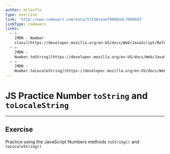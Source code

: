 ```yaml
---
author: milesflo
type: exercise
link: 'http://www.codewars.com/kata/57238ceaef9008adc7000603'
linkType: codewars
links:
  - >-
    [MDN - Number
    class](https://developer.mozilla.org/en-US/docs/Web/JavaScript/Reference/Global_Objects/Number){website}
  - >-
    [MDN -
    Number.toString](https://developer.mozilla.org/en-US/docs/Web/JavaScript/Reference/Global_Objects/Number/toString){website}
  - >-
    [MDN -
    Number.toLocaleString](https://developer.mozilla.org/en-US/docs/Web/JavaScript/Reference/Global_Objects/Number/toLocaleString){website}
---
```


# JS Practice Number `toString` and `toLocaleString`


---

## Exercise

Practice using the JavaScript Numbers methods `toString()` and `toLocaleString()`
